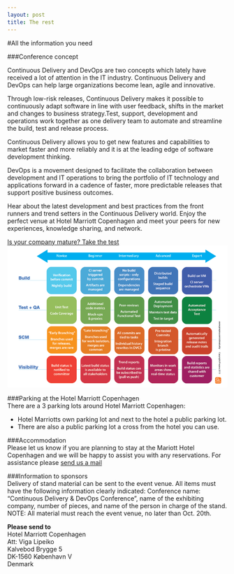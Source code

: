 ```yaml
---
layout: post
title: The rest
---
```

#All the information you need


###Conference concept<br/>

Continuous Delivery and DevOps are two concepts which lately have received a lot of attention in the IT industry.
Continuous Delivery and DevOps can help large organizations become lean, agile and innovative.

Through low-risk releases, Continuous Delivery makes it possible to continuously adapt software in line with user feedback, shifts in the market and changes to business strategy.Test, support, development and operations work together as one delivery team to automate and streamline the build, test and release process.

Continuous Delivery allows you to get new features and capabilities to market faster and more reliably and it is at the leading edge of software development thinking.

DevOps is a movement designed to facilitate the collaboration between development and IT operations to bring the portfolio of IT technology and applications forward in a cadence of faster, more predictable releases that support positive business outcomes.

Hear about the latest development and best practices from the front runners and trend setters in the Continuous Delivery world. Enjoy the perfect venue at Hotel Marriott Copenhagen and meet your peers for new experiences, knowledge sharing, and network. <br/>

<a href="http://cdmi.praqma.net/">
Is your company mature? Take the test
</a><br/>
<a href="http://cdmi.praqma.net/">
<img src="/cph14/images/maturity_model_web.png" class="stdcenter" style="width:600.">
</a><br/>

###Parking at the Hotel Marriott Copenhagen<br/>
There are a 3 parking lots around Hotel Marriott Copenhagen:

- Hotel Marriotts own parking lot and next to the hotel a public parking lot.<br/>
- There are also a public parking lot a cross from the hotel you can use.

###Accommodation<br/>
Please let us know if you are planning to stay at the Mariott Hotel Copenhagen and we will be happy to assist you with any reservations. For assistance please [send us a mail](mailto:ah@praqma.net)

###Information to sponsors<br/>
Delivery of stand material can be sent to the event venue. All items must have the following information clearly indicated: Conference name: “Continuous Delivery & DevOps Conference”, name of the exhibiting company, number of pieces, and name of the person in charge of the stand.<br/>
NOTE: All material must reach the event venue, no later than Oct. 20th.

**Please send to**<br/>
Hotel Marriott Copenhagen<br/>
Att: Viga Lipeiko<br/>
Kalvebod Brygge 5<br/>
DK-1560 København V<br/>
Denmark<br/>

